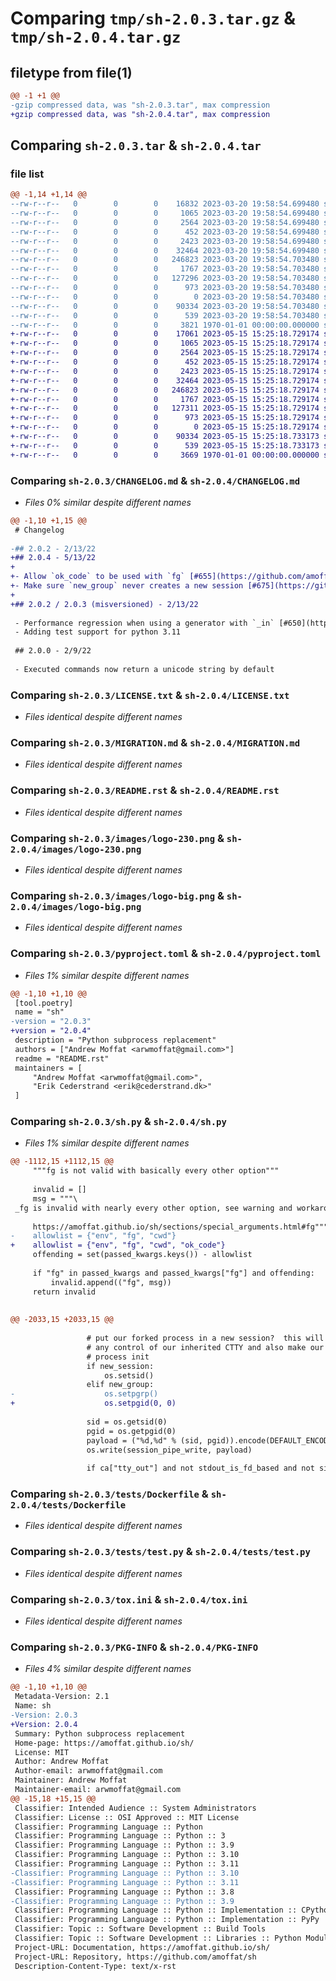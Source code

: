 # Comparing `tmp/sh-2.0.3.tar.gz` & `tmp/sh-2.0.4.tar.gz`

## filetype from file(1)

```diff
@@ -1 +1 @@
-gzip compressed data, was "sh-2.0.3.tar", max compression
+gzip compressed data, was "sh-2.0.4.tar", max compression
```

## Comparing `sh-2.0.3.tar` & `sh-2.0.4.tar`

### file list

```diff
@@ -1,14 +1,14 @@
--rw-r--r--   0        0        0    16832 2023-03-20 19:58:54.699480 sh-2.0.3/CHANGELOG.md
--rw-r--r--   0        0        0     1065 2023-03-20 19:58:54.699480 sh-2.0.3/LICENSE.txt
--rw-r--r--   0        0        0     2564 2023-03-20 19:58:54.699480 sh-2.0.3/MIGRATION.md
--rw-r--r--   0        0        0      452 2023-03-20 19:58:54.699480 sh-2.0.3/Makefile
--rw-r--r--   0        0        0     2423 2023-03-20 19:58:54.699480 sh-2.0.3/README.rst
--rw-r--r--   0        0        0    32464 2023-03-20 19:58:54.699480 sh-2.0.3/images/logo-230.png
--rw-r--r--   0        0        0   246823 2023-03-20 19:58:54.703480 sh-2.0.3/images/logo-big.png
--rw-r--r--   0        0        0     1767 2023-03-20 19:58:54.703480 sh-2.0.3/pyproject.toml
--rw-r--r--   0        0        0   127296 2023-03-20 19:58:54.703480 sh-2.0.3/sh.py
--rw-r--r--   0        0        0      973 2023-03-20 19:58:54.703480 sh-2.0.3/tests/Dockerfile
--rw-r--r--   0        0        0        0 2023-03-20 19:58:54.703480 sh-2.0.3/tests/__init__.py
--rw-r--r--   0        0        0    90334 2023-03-20 19:58:54.703480 sh-2.0.3/tests/test.py
--rw-r--r--   0        0        0      539 2023-03-20 19:58:54.703480 sh-2.0.3/tox.ini
--rw-r--r--   0        0        0     3821 1970-01-01 00:00:00.000000 sh-2.0.3/PKG-INFO
+-rw-r--r--   0        0        0    17061 2023-05-15 15:25:18.729174 sh-2.0.4/CHANGELOG.md
+-rw-r--r--   0        0        0     1065 2023-05-15 15:25:18.729174 sh-2.0.4/LICENSE.txt
+-rw-r--r--   0        0        0     2564 2023-05-15 15:25:18.729174 sh-2.0.4/MIGRATION.md
+-rw-r--r--   0        0        0      452 2023-05-15 15:25:18.729174 sh-2.0.4/Makefile
+-rw-r--r--   0        0        0     2423 2023-05-15 15:25:18.729174 sh-2.0.4/README.rst
+-rw-r--r--   0        0        0    32464 2023-05-15 15:25:18.729174 sh-2.0.4/images/logo-230.png
+-rw-r--r--   0        0        0   246823 2023-05-15 15:25:18.729174 sh-2.0.4/images/logo-big.png
+-rw-r--r--   0        0        0     1767 2023-05-15 15:25:18.729174 sh-2.0.4/pyproject.toml
+-rw-r--r--   0        0        0   127311 2023-05-15 15:25:18.729174 sh-2.0.4/sh.py
+-rw-r--r--   0        0        0      973 2023-05-15 15:25:18.729174 sh-2.0.4/tests/Dockerfile
+-rw-r--r--   0        0        0        0 2023-05-15 15:25:18.729174 sh-2.0.4/tests/__init__.py
+-rw-r--r--   0        0        0    90334 2023-05-15 15:25:18.733173 sh-2.0.4/tests/test.py
+-rw-r--r--   0        0        0      539 2023-05-15 15:25:18.733173 sh-2.0.4/tox.ini
+-rw-r--r--   0        0        0     3669 1970-01-01 00:00:00.000000 sh-2.0.4/PKG-INFO
```

### Comparing `sh-2.0.3/CHANGELOG.md` & `sh-2.0.4/CHANGELOG.md`

 * *Files 0% similar despite different names*

```diff
@@ -1,10 +1,15 @@
 # Changelog
 
-## 2.0.2 - 2/13/22
+## 2.0.4 - 5/13/22
+
+- Allow `ok_code` to be used with `fg` [#655](https://github.com/amoffat/sh/pull/655)
+- Make sure `new_group` never creates a new session [#675](https://github.com/amoffat/sh/pull/675)
+
+## 2.0.2 / 2.0.3 (misversioned) - 2/13/22
 
 - Performance regression when using a generator with `_in` [#650](https://github.com/amoffat/sh/pull/650)
 - Adding test support for python 3.11
 
 ## 2.0.0 - 2/9/22
 
 - Executed commands now return a unicode string by default
```

### Comparing `sh-2.0.3/LICENSE.txt` & `sh-2.0.4/LICENSE.txt`

 * *Files identical despite different names*

### Comparing `sh-2.0.3/MIGRATION.md` & `sh-2.0.4/MIGRATION.md`

 * *Files identical despite different names*

### Comparing `sh-2.0.3/README.rst` & `sh-2.0.4/README.rst`

 * *Files identical despite different names*

### Comparing `sh-2.0.3/images/logo-230.png` & `sh-2.0.4/images/logo-230.png`

 * *Files identical despite different names*

### Comparing `sh-2.0.3/images/logo-big.png` & `sh-2.0.4/images/logo-big.png`

 * *Files identical despite different names*

### Comparing `sh-2.0.3/pyproject.toml` & `sh-2.0.4/pyproject.toml`

 * *Files 1% similar despite different names*

```diff
@@ -1,10 +1,10 @@
 [tool.poetry]
 name = "sh"
-version = "2.0.3"
+version = "2.0.4"
 description = "Python subprocess replacement"
 authors = ["Andrew Moffat <arwmoffat@gmail.com>"]
 readme = "README.rst"
 maintainers = [
     "Andrew Moffat <arwmoffat@gmail.com>",
     "Erik Cederstrand <erik@cederstrand.dk>"
 ]
```

### Comparing `sh-2.0.3/sh.py` & `sh-2.0.4/sh.py`

 * *Files 1% similar despite different names*

```diff
@@ -1112,15 +1112,15 @@
     """fg is not valid with basically every other option"""
 
     invalid = []
     msg = """\
 _fg is invalid with nearly every other option, see warning and workaround here:
 
     https://amoffat.github.io/sh/sections/special_arguments.html#fg"""
-    allowlist = {"env", "fg", "cwd"}
+    allowlist = {"env", "fg", "cwd", "ok_code"}
     offending = set(passed_kwargs.keys()) - allowlist
 
     if "fg" in passed_kwargs and passed_kwargs["fg"] and offending:
         invalid.append(("fg", msg))
     return invalid
 
 
@@ -2033,15 +2033,15 @@
 
                 # put our forked process in a new session?  this will relinquish
                 # any control of our inherited CTTY and also make our parent
                 # process init
                 if new_session:
                     os.setsid()
                 elif new_group:
-                    os.setpgrp()
+                    os.setpgid(0, 0)
 
                 sid = os.getsid(0)
                 pgid = os.getpgid(0)
                 payload = ("%d,%d" % (sid, pgid)).encode(DEFAULT_ENCODING)
                 os.write(session_pipe_write, payload)
 
                 if ca["tty_out"] and not stdout_is_fd_based and not single_tty:
```

### Comparing `sh-2.0.3/tests/Dockerfile` & `sh-2.0.4/tests/Dockerfile`

 * *Files identical despite different names*

### Comparing `sh-2.0.3/tests/test.py` & `sh-2.0.4/tests/test.py`

 * *Files identical despite different names*

### Comparing `sh-2.0.3/tox.ini` & `sh-2.0.4/tox.ini`

 * *Files identical despite different names*

### Comparing `sh-2.0.3/PKG-INFO` & `sh-2.0.4/PKG-INFO`

 * *Files 4% similar despite different names*

```diff
@@ -1,10 +1,10 @@
 Metadata-Version: 2.1
 Name: sh
-Version: 2.0.3
+Version: 2.0.4
 Summary: Python subprocess replacement
 Home-page: https://amoffat.github.io/sh/
 License: MIT
 Author: Andrew Moffat
 Author-email: arwmoffat@gmail.com
 Maintainer: Andrew Moffat
 Maintainer-email: arwmoffat@gmail.com
@@ -15,18 +15,15 @@
 Classifier: Intended Audience :: System Administrators
 Classifier: License :: OSI Approved :: MIT License
 Classifier: Programming Language :: Python
 Classifier: Programming Language :: Python :: 3
 Classifier: Programming Language :: Python :: 3.9
 Classifier: Programming Language :: Python :: 3.10
 Classifier: Programming Language :: Python :: 3.11
-Classifier: Programming Language :: Python :: 3.10
-Classifier: Programming Language :: Python :: 3.11
 Classifier: Programming Language :: Python :: 3.8
-Classifier: Programming Language :: Python :: 3.9
 Classifier: Programming Language :: Python :: Implementation :: CPython
 Classifier: Programming Language :: Python :: Implementation :: PyPy
 Classifier: Topic :: Software Development :: Build Tools
 Classifier: Topic :: Software Development :: Libraries :: Python Modules
 Project-URL: Documentation, https://amoffat.github.io/sh/
 Project-URL: Repository, https://github.com/amoffat/sh
 Description-Content-Type: text/x-rst
```

